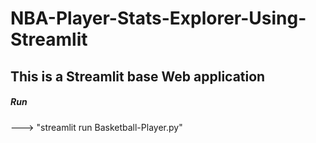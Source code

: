 # NBA-Player-Stats-Explorer-Using-Streamlit

<h2><strong>This is a Streamlit base Web application</strong></h2>

<h5>Run</h5>
<p>--->  "streamlit run Basketball-Player.py"</p>